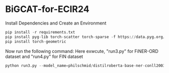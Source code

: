 # BiGCAT-for-ECIR24

Install Dependencies and Create an Environment
```python
pip install -r requirements.txt
pip install pyg-lib torch-scatter torch-sparse -f https://data.pyg.org/whl/torch-1.12.1+cu102.html
pip install torch-geometric
```

Now run the following command:
Here exwcute, "run3.py" for FiNER-ORD dataset and "run4.py" for FIN dataset
```python
python run3.py --model_name=philschmid/distilroberta-base-ner-conll2003 --epoch=25 --batch=16 --lr=2.3e-5 --max_span=8 --emb_width=128 --project_dim=256
```

